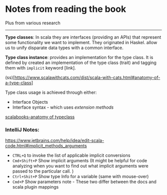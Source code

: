 # Notes from reading the book
Plus from various research

---

**Type classes**: In scala they are interfaces (providing an APIs) that represent some functionality
we want to implement. They originated in Haskel. allow us to unify disparate data types with a common interface.

**Type class instance**: provides an implementation for the type class. 
It is defined by created an implementation of the type class (trait) 
and tagging them with `implicit` keyword [link].

(ss)[https://www.scalawithcats.com/dist/scala-with-cats.html#anatomy-of-a-type-class]

Type class usage is achieved through either: 
 * Interface Objects
 * Interface syntax - which uses _extension methods_

[scalabooks-anatomy of typeclass](https://www.scalawithcats.com/dist/scala-with-cats.html#anatomy-of-a-type-class)


### IntelliJ Notes:
https://www.jetbrains.com/help/idea/edit-scala-code.html#implicit_methods_arguments
 * `CTRL+Q` to invoke the list of applicable implicit conversions
 * `Cmd+Shift+P` Show implicit arguments (It might be helpful for code analyzing when you want to find out what implicit arguments were passed to the particular call. )
 * `Ctrl+Shit+P` Show type Info for a variable (same with mouse-over)
 * `Cmd+P` Show parameters
note - These two differ between the docs and scala plugin mappings